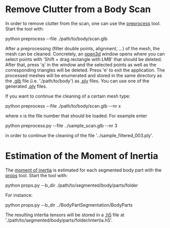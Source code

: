 # Remove Clutter from a Body Scan

In order to remove clutter from the scan, one can use the [preprocess](./preprocess.py) tool. Start the tool with: 

python preprocess --file ./path/to/body/scan.glb

After a preprocessing (filter double points, alignment, ...) of the mesh, the mesh can be cleaned. Concretely, an [open3d](http://www.open3d.org/docs/release/getting_started.html) window opens where you can select points with 'Shift + drag rectangle with LMB' that should be deleted. After that, press 'q' in the window and the selected points as well as the corresponding triangles will be deleted. Press 'e' to exit the application. The processed meshes will be enumerated and stored in the same directory as the [.glb](https://en.wikipedia.org/wiki/GlTF) file (i.e. './path/to/body') as [.ply](https://de.wikipedia.org/wiki/Polygon_File_Format) files. You can use one of the generated [.ply](https://de.wikipedia.org/wiki/Polygon_File_Format) files.

If you want to continue the cleaning of a certain mesh type:

python preprocess --file ./path/to/body/scan.glb --nr x

where x is the file number that should be loaded. For example enter 

python preprocess.py --file ../sample_scan.glb --nr 3 

in order to continue the cleaning of the file '../sample_filtered_003.ply'. 

# Estimation of the Moment of Inertia

The [moment of inertia](https://en.wikipedia.org/wiki/Moment_of_inertia) is estimated for each segmented body part with the [props](./props.py) tool. Start the tool with:

python props.py --b_dir ./path/to/segmented/body/parts/folder

For instance: 

python props.py --b_dir ../BodyPartSegmentation/BodyParts

The resulting intertia tensors will be stored in a [.h5](https://docs.h5py.org/en/stable/quick.html) file at './path/to/segmented/body/parts/folder/intertia.h5'. 
